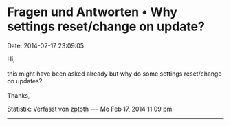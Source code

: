 Fragen und Antworten • Why settings reset/change on update?
===========================================================

Date: 2014-02-17 23:09:05

Hi,\
\
this might have been asked already but why do some settings reset/change
on updates?\
\
Thanks,

Statistik: Verfasst von
[zptoth](http://forum.yacy-websuche.de/memberlist.php?mode=viewprofile&u=9346)
--- Mo Feb 17, 2014 11:09 pm

------------------------------------------------------------------------
